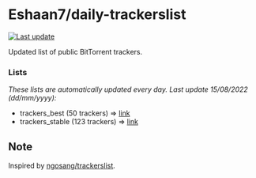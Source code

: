 
# Eshaan7/daily-trackerslist 

[![Last update](https://img.shields.io/badge/Last%20update-15/08/2022-blue.svg)](#)

Updated list of public BitTorrent trackers.

### Lists
*These lists are automatically updated every day. Last update 15/08/2022 (_dd/mm/yyyy_):*

* trackers_best (50 trackers) => [link](https://raw.githubusercontent.com/eshaan7/daily-trackerslist/master/trackers_best.txt)
* trackers_stable (123 trackers) => [link](https://raw.githubusercontent.com/eshaan7/daily-trackerslist/master/trackers_stable.txt)

## Note

Inspired by [ngosang/trackerslist](https://github.com/ngosang/trackerslist).
